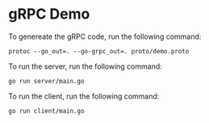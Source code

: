 # gRPC Demo 

To genereate the gRPC code, run the following command:

    protoc --go_out=. --go-grpc_out=. proto/demo.proto

To run the server, run the following command:

    go run server/main.go

To run the client, run the following command:

    go run client/main.go